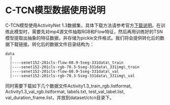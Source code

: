 # C-TCN模型数据使用说明

C-TCN模型使用ActivityNet 1.3数据集，具体下载方法请参考官方[下载说明](http://activity-net.org/index.html)。在训练此模型时，需要先对mp4源文件抽取RGB和Flow特征，然后再用训练好的TSN模型提取出抽象的特征数据，并存储为pickle文件格式。我们将会提供转化后的数据下载链接。转化后的数据文件目录结构为：

```
data
  |
  |----senet152-201cls-flow-60.9-5seg-331data\_train
  |----senet152-201cls-rgb-70.3-5seg-331data\_331img\_train
  |----senet152-201cls-flow-60.9-5seg-331data\_val
  |----senet152-201cls-rgb-70.3-5seg-331data\_331img\_val
```

同时需要下载如下几个数据文件Activity1.3\_train\_rgb.listformat, Activity1.3\_val\_rgb.listformat, labels.txt, test\_val\_label.list, val\_duration\_frame.list，并放到dataset/ctcn目录下。
